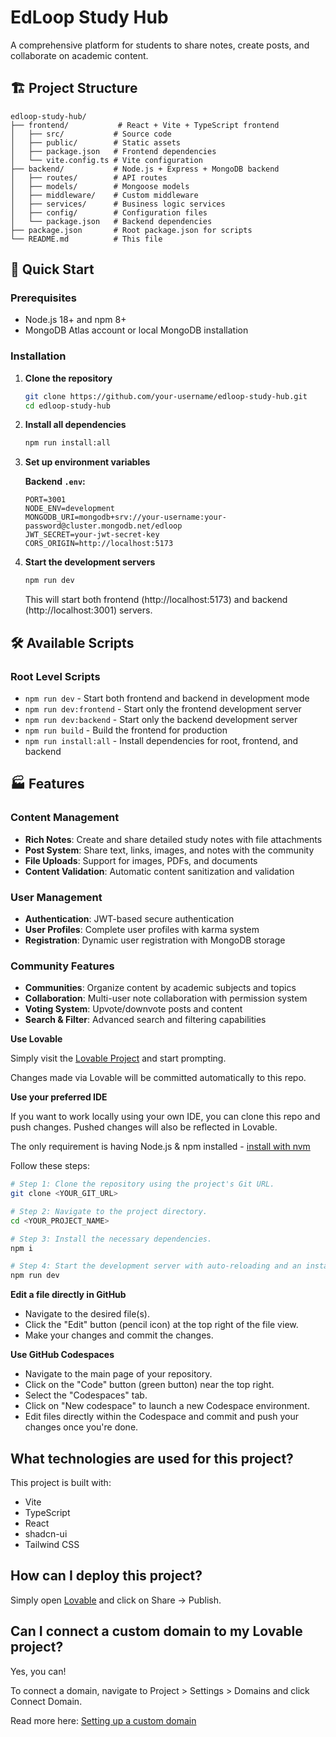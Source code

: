 # EdLoop Study Hub

A comprehensive platform for students to share notes, create posts, and collaborate on academic content.

## 🏗️ Project Structure

```
edloop-study-hub/
├── frontend/           # React + Vite + TypeScript frontend
│   ├── src/           # Source code
│   ├── public/        # Static assets
│   ├── package.json   # Frontend dependencies
│   └── vite.config.ts # Vite configuration
├── backend/           # Node.js + Express + MongoDB backend
│   ├── routes/        # API routes
│   ├── models/        # Mongoose models
│   ├── middleware/    # Custom middleware
│   ├── services/      # Business logic services
│   ├── config/        # Configuration files
│   └── package.json   # Backend dependencies
├── package.json       # Root package.json for scripts
└── README.md          # This file
```

## 🚀 Quick Start

### Prerequisites
- Node.js 18+ and npm 8+
- MongoDB Atlas account or local MongoDB installation

### Installation

1. **Clone the repository**
   ```bash
   git clone https://github.com/your-username/edloop-study-hub.git
   cd edloop-study-hub
   ```

2. **Install all dependencies**
   ```bash
   npm run install:all
   ```

3. **Set up environment variables**
   
   **Backend `.env`:**
   ```env
   PORT=3001
   NODE_ENV=development
   MONGODB_URI=mongodb+srv://your-username:your-password@cluster.mongodb.net/edloop
   JWT_SECRET=your-jwt-secret-key
   CORS_ORIGIN=http://localhost:5173
   ```

4. **Start the development servers**
   ```bash
   npm run dev
   ```
   
   This will start both frontend (http://localhost:5173) and backend (http://localhost:3001) servers.

## 🛠️ Available Scripts

### Root Level Scripts
- `npm run dev` - Start both frontend and backend in development mode
- `npm run dev:frontend` - Start only the frontend development server
- `npm run dev:backend` - Start only the backend development server
- `npm run build` - Build the frontend for production
- `npm run install:all` - Install dependencies for root, frontend, and backend

## 🏭 Features

### Content Management
- **Rich Notes**: Create and share detailed study notes with file attachments
- **Post System**: Share text, links, images, and notes with the community
- **File Uploads**: Support for images, PDFs, and documents
- **Content Validation**: Automatic content sanitization and validation

### User Management
- **Authentication**: JWT-based secure authentication
- **User Profiles**: Complete user profiles with karma system
- **Registration**: Dynamic user registration with MongoDB storage

### Community Features
- **Communities**: Organize content by academic subjects and topics
- **Collaboration**: Multi-user note collaboration with permission system
- **Voting System**: Upvote/downvote posts and content
- **Search & Filter**: Advanced search and filtering capabilities

**Use Lovable**

Simply visit the [Lovable Project](https://lovable.dev/projects/5b46180c-49d6-4e33-b542-23b8cfcc1448) and start prompting.

Changes made via Lovable will be committed automatically to this repo.

**Use your preferred IDE**

If you want to work locally using your own IDE, you can clone this repo and push changes. Pushed changes will also be reflected in Lovable.

The only requirement is having Node.js & npm installed - [install with nvm](https://github.com/nvm-sh/nvm#installing-and-updating)

Follow these steps:

```sh
# Step 1: Clone the repository using the project's Git URL.
git clone <YOUR_GIT_URL>

# Step 2: Navigate to the project directory.
cd <YOUR_PROJECT_NAME>

# Step 3: Install the necessary dependencies.
npm i

# Step 4: Start the development server with auto-reloading and an instant preview.
npm run dev
```

**Edit a file directly in GitHub**

- Navigate to the desired file(s).
- Click the "Edit" button (pencil icon) at the top right of the file view.
- Make your changes and commit the changes.

**Use GitHub Codespaces**

- Navigate to the main page of your repository.
- Click on the "Code" button (green button) near the top right.
- Select the "Codespaces" tab.
- Click on "New codespace" to launch a new Codespace environment.
- Edit files directly within the Codespace and commit and push your changes once you're done.

## What technologies are used for this project?

This project is built with:

- Vite
- TypeScript
- React
- shadcn-ui
- Tailwind CSS

## How can I deploy this project?

Simply open [Lovable](https://lovable.dev/projects/5b46180c-49d6-4e33-b542-23b8cfcc1448) and click on Share -> Publish.

## Can I connect a custom domain to my Lovable project?

Yes, you can!

To connect a domain, navigate to Project > Settings > Domains and click Connect Domain.

Read more here: [Setting up a custom domain](https://docs.lovable.dev/tips-tricks/custom-domain#step-by-step-guide)
